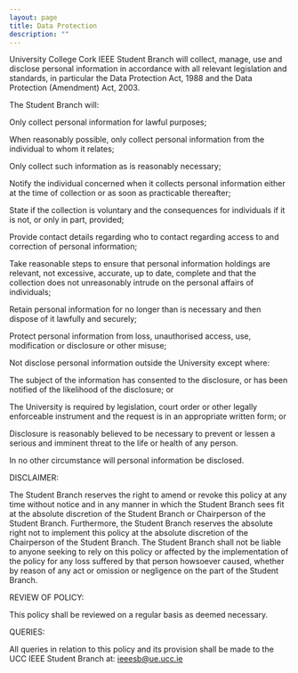 ```yaml
---
layout: page
title: Data Protection
description: ""
---
```


University College Cork IEEE Student Branch will collect, manage, use and disclose personal information in accordance with all relevant legislation and standards, in particular the Data Protection Act, 1988 and the Data Protection (Amendment) Act, 2003.

The Student Branch will:

Only collect personal information for lawful purposes;

When reasonably possible, only collect personal information from the individual to whom it relates;

Only collect such information as is reasonably necessary;

Notify the individual concerned when it collects personal information either at the time of collection or as soon as practicable thereafter;

State if the collection is voluntary and the consequences for individuals if it is not, or only in part, provided;

Provide contact details regarding who to contact regarding access to and correction of personal information;

Take reasonable steps to ensure that personal information holdings are relevant, not excessive, accurate, up to date, complete and that the collection does not  unreasonably intrude on the personal affairs of individuals;

Retain personal information for no longer than is necessary and then dispose of it lawfully and securely;

Protect personal information from loss, unauthorised access, use, modification or  disclosure or other misuse;

Not disclose personal information outside the University except where:

The subject of the information has consented to the disclosure, or has been notified of the likelihood of the disclosure; or

The University is required by legislation, court order or other legally enforceable instrument and the request is in an appropriate written form; or

Disclosure is reasonably believed to be necessary to prevent or lessen a serious and imminent threat to the life or health of any person.

In no other circumstance will personal information be disclosed.

DISCLAIMER:

The Student Branch reserves the right to amend or revoke this policy at any time without notice and in any manner in which the Student Branch sees fit at the absolute discretion of the Student Branch or Chairperson of the Student Branch.  Furthermore, the Student Branch reserves the absolute right not to implement this policy at the absolute discretion of the Chairperson of the Student Branch. The Student Branch shall not be liable to anyone seeking to rely on this policy or affected by the implementation of the policy for any loss suffered by that person howsoever caused, whether by reason of any act or omission or negligence on the part of the Student Branch.

REVIEW OF POLICY:

This policy shall be reviewed on a regular basis as deemed necessary.

QUERIES:

All queries in relation to this policy and its provision shall be made to the UCC IEEE Student Branch at: [ieeesb@ue.ucc.ie](mailto:ieeesb@ue.ucc.ie)


